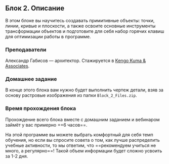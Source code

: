 ## Блок 2. Описание

В этом блоке вы научитесь создавать примитивные объекты: точки, линии, кривые и плоскости, а также освоите основные инструменты трансформации объектов и подготовите для себя набор горячих клавиш для оптимизации работы в программе.

### Преподаватели

Александр Габисов — архитектор. Стажируется в [Kengo Kuma & Associates](https://kkaa.co.jp/).

### Домашнее задание

В конце этого блока вам нужно будет выполнить чертеж детали, взяв за основу растровые изображения из папки `Block_2_Files.zip`. 

### Время прохождения блока

Прохождение всего блока вместе с домашним заданием и вебинаром займёт у вас примерно ==6 часов==.

На этой программе вы можете выбрать комфортный для себя темп обучения, но если вы спросите совета о том, как лучше распределить учебные активности, то мы ответим, что ==рекомендуем учиться не много, а регулярно==! Такой объем информации будет сложно усвоить за 1-2 дня.
